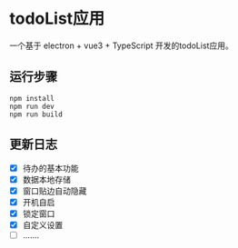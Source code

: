 # todoList应用

一个基于 electron + vue3 + TypeScript 开发的todoList应用。


## 运行步骤

```
npm install
npm run dev
npm run build
```
## 更新日志

- [x] 待办的基本功能
- [x] 数据本地存储
- [x] 窗口贴边自动隐藏
- [x] 开机自启
- [x] 锁定窗口
- [x] 自定义设置
- [ ] .......